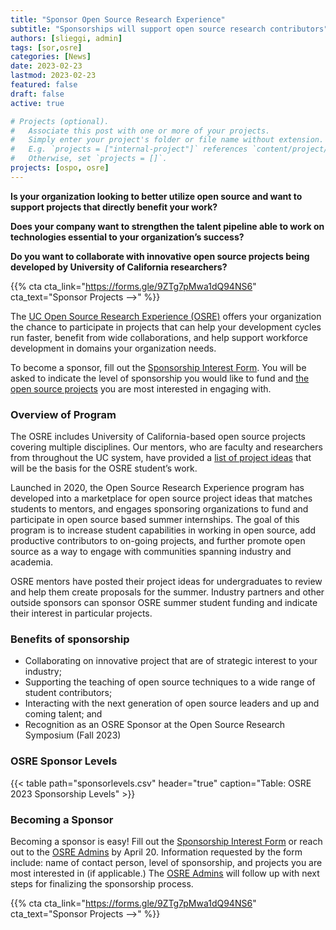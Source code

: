 ```yaml
---
title: "Sponsor Open Source Research Experience"
subtitle: "Sponsorships will support open source research contributors"
authors: [slieggi, admin]
tags: [sor,osre]
categories: [News]
date: 2023-02-23
lastmod: 2023-02-23
featured: false
draft: false
active: true

# Projects (optional).
#   Associate this post with one or more of your projects.
#   Simply enter your project's folder or file name without extension.
#   E.g. `projects = ["internal-project"]` references `content/project/deep-learning/index.md`.
#   Otherwise, set `projects = []`.
projects: [ospo, osre]
---
```


**Is your organization looking to better utilize open source and want to support projects that directly benefit your work?**  

**Does your company want to strengthen the talent pipeline able to work on technologies essential to your organization’s success?**  

**Do you want to collaborate with innovative open source projects being developed by University of California researchers?**  

{{% cta cta_link="https://forms.gle/9ZTg7pMwa1dQ94NS6" cta_text="Sponsor Projects -->" %}}

The [UC Open Source Research Experience (OSRE)](/osre) offers your organization the chance to participate in projects that can help your development cycles run faster, benefit from wide collaborations, and help support workforce development in domains your organization needs.  

To become a sponsor, fill out the [Sponsorship Interest Form](https://forms.gle/9ZTg7pMwa1dQ94NS6). You will be asked to indicate the level of sponsorship you would like to fund and [the open source projects](/osre/#projects) you are most interested in engaging with. 

### Overview of Program

The OSRE includes University of California-based open source projects covering multiple disciplines. Our mentors, who are faculty and researchers from throughout the UC system, have provided a [list of project ideas](/osre/#projects) that will be the basis for the OSRE student’s work.  

Launched in 2020, the Open Source Research Experience program has developed into a marketplace for open source project ideas that matches students to mentors, and engages sponsoring organizations to fund and participate in open source based summer internships. The goal of this program is to increase student capabilities in working in open source, add productive contributors to on-going projects, and further promote open source as a way to engage with communities spanning industry and academia.  

OSRE mentors have posted their project ideas for undergraduates to review and help them create proposals for the summer. Industry partners and other outside sponsors can sponsor OSRE summer student funding and indicate their interest in particular projects.

### Benefits of sponsorship

- Collaborating on innovative project that are of strategic interest to your industry;
- Supporting the teaching of open source techniques to a wide range of student contributors;
- Interacting with the next generation of open source leaders and up and coming talent; and
- Recognition as an OSRE Sponsor at the Open Source Research Symposium (Fall 2023)

### OSRE Sponsor Levels

{{< table path="sponsorlevels.csv" header="true" caption="Table: OSRE 2023 Sponsorship Levels" >}}

### Becoming a Sponsor

Becoming a sponsor is easy! Fill out the [Sponsorship Interest Form](https://forms.gle/9ZTg7pMwa1dQ94NS6) or reach out to the [OSRE Admins](mailto:ospo-info-group@ucsc.edu) by April 20.  Information requested by the form include: name of contact person, level of sponsorship, and projects you are most interested in (if applicable.) The [OSRE Admins](mailto:ospo-info-group@ucsc.edu) will follow up with next steps for finalizing the sponsorship process.

{{% cta cta_link="https://forms.gle/9ZTg7pMwa1dQ94NS6" cta_text="Sponsor Projects -->" %}}
